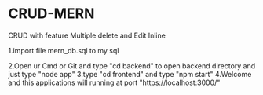 # CRUD-MERN

CRUD with feature Multiple delete and Edit Inline 

1.import file mern_db.sql to my sql

2.Open ur Cmd or Git and type "cd backend" to open backend directory and just type "node app"
3.type "cd frontend" and type "npm start"
4.Welcome and this applications will running at port "https://localhost:3000/"
